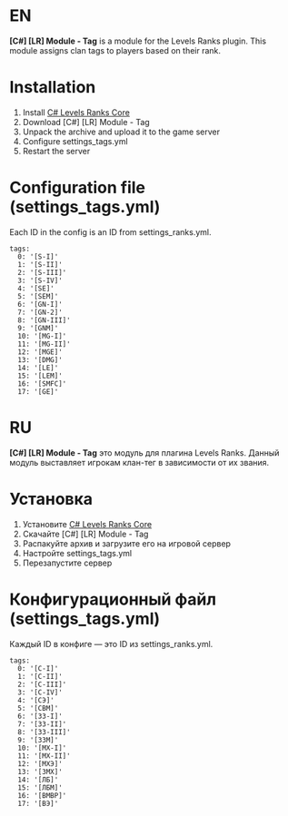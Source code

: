 # EN
**[C#] [LR] Module - Tag** is a module for the Levels Ranks plugin. This module assigns clan tags to players based on their rank.

# Installation
1. Install [C# Levels Ranks Core](https://github.com/ABKAM2023/CS2-LevelsRanks-Core/tree/v1.0)
2. Download [C#] [LR] Module - Tag
3. Unpack the archive and upload it to the game server
4. Configure settings_tags.yml
5. Restart the server

# Configuration file (settings_tags.yml)
Each ID in the config is an ID from settings_ranks.yml.
```
tags:
  0: '[S-I]'
  1: '[S-II]'
  2: '[S-III]'
  3: '[S-IV]'
  4: '[SE]'
  5: '[SEM]'
  6: '[GN-I]'
  7: '[GN-2]'
  8: '[GN-III]'
  9: '[GNM]'
  10: '[MG-I]'
  11: '[MG-II]'
  12: '[MGE]'
  13: '[DMG]'
  14: '[LE]'
  15: '[LEM]'
  16: '[SMFC]'
  17: '[GE]'
```

# RU
**[C#] [LR] Module - Tag** это модуль для плагина Levels Ranks. Данный модуль выставляет игрокам клан-тег в зависимости от их звания.

# Установка
1. Установите [C# Levels Ranks Core](https://github.com/ABKAM2023/CS2-LevelsRanks-Core/tree/v1.0)
2. Скачайте [C#] [LR] Module - Tag
3. Распакуйте архив и загрузите его на игровой сервер
4. Настройте settings_tags.yml
5. Перезапустите сервер

# Конфигурационный файл (settings_tags.yml)
Каждый ID в конфиге — это ID из settings_ranks.yml.
```
tags:
  0: '[С-I]'
  1: '[С-II]'
  2: '[С-III]'
  3: '[С-IV]'
  4: '[СЭ]'
  5: '[СВМ]'
  6: '[ЗЗ-I]'
  7: '[ЗЗ-II]'
  8: '[ЗЗ-III]'
  9: '[ЗЗМ]'
  10: '[МХ-I]'
  11: '[МХ-II]'
  12: '[МХЭ]'
  13: '[ЗМХ]'
  14: '[ЛБ]'
  15: '[ЛБМ]'
  16: '[ВМВР]'
  17: '[ВЭ]'
```
